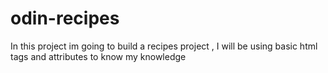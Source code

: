# odin-recipes
In this project im going to build a recipes project , I will be using basic html tags and attributes to know my knowledge